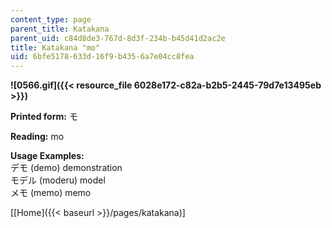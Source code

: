 ```yaml
---
content_type: page
parent_title: Katakana
parent_uid: c84d8de3-767d-8d3f-234b-b45d41d2ac2e
title: Katakana "mo"
uid: 6bfe5178-633d-16f9-b435-6a7e04cc8fea
---
```


**![0566.gif]({{< resource_file 6028e172-c82a-b2b5-2445-79d7e13495eb >}})**

**Printed form:** モ

**Reading:** mo

**Usage Examples:**  
デモ (demo) demonstration  
モデル (moderu) model  
メモ (memo) memo

\[[Home]({{< baseurl >}}/pages/katakana)\]